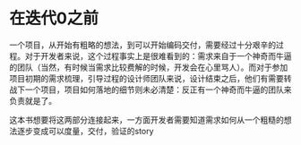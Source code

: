 # 在迭代0之前

一个项目，从开始有粗略的想法，到可以开始编码交付，需要经过十分艰辛的过程。对于开发者来说，这个过程事实上是很难看到的：需求来自于一个神奇而牛逼的团队（当然，有时候当需求比较费解的时候，开发会在心里骂人）。而对于参加项目初期的需求梳理，引导过程的设计师团队来说，设计结束之后，他们有需要转战下一个项目，项目如何落地的细节则未必清楚：反正有一个神奇而牛逼的团队来负责就是了。


这本书想要将这两部分连接起来，一方面开发者需要知道需求如何从一个粗糙的想法逐步变成可以度量，交付，验证的story